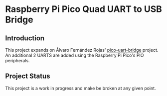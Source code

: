 # Raspberry Pi Pico Quad UART to USB Bridge

## Introduction
This project expands on Álvaro Fernández Rojas' 
[pico-uart-bridge](https://github.com/Noltari/pico-uart-bridge) project.
An additional 2 UARTS are added using the Raspberry Pi Pico's PIO peripherals.


## Project Status
This project is a work in progress and make be broken at any given point.